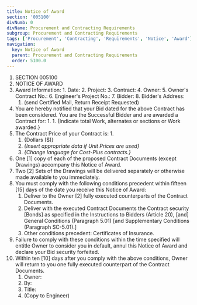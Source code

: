 ```yaml
---
title: Notice of Award
section: '005100'
divNumb: 0
divName: Procurement and Contracting Requirements
subgroup: Procurement and Contracting Requirements
tags: ['Procurement', 'Contracting', 'Requirements', 'Notice', 'Award']
navigation:
  key: Notice of Award
  parent: Procurement and Contracting Requirements
  order: 5100.0
---
```


   1. SECTION 005100
   1. NOTICE OF AWARD
   1. Award Information:
	1. Date:
	2. Project:
	3. Contract:
	4. Owner:
	5. Owner's Contract No.:
	6. Engineer's Project No.:
	7. Bidder:
	8. Bidder's Address:
      1. (send Certified Mail, Return Receipt Requested)
   1. You are hereby notified that your Bid dated for the above Contract has been considered. You are the Successful Bidder and are awarded a Contract for:
      1. 
	1. {Indicate total Work, alternates or sections or Work awarded.}
2. The Contract Price of your Contract is:
      1. 
	1. {Dollars ($)}
	2. *{Insert appropriate data if Unit Prices are used}* 
	3. *{Change language for Cost-Plus contracts.}*
3. One [1] copy of each of the proposed Contract Documents (except Drawings) accompany this Notice of Award. 
4. Two [2] Sets of the Drawings will be delivered separately or otherwise made available to you immediately.
5. You must comply with the following conditions precedent within fifteen [15] days of the date you receive this Notice of Award:
	1. Deliver to the Owner [2] fully executed counterparts of the Contract Documents.
	2. Deliver with the executed Contract Documents the Contract security [Bonds] as specified in the Instructions to Bidders (Article 20), [and] General Conditions (Paragraph 5.01) [and Supplementary Conditions (Paragraph SC-5.01).]
	3. Other conditions precedent: Certificates of Insurance.
6. Failure to comply with these conditions within the time specified will entitle Owner to consider you in default, annul this Notice of Award and declare your Bid security forfeited.
7. Within ten [10] days after you comply with the above conditions, Owner will return to you one fully executed counterpart of the Contract Documents.
	1. Owner:
	2. By: 
	3. Title:
      1. (Copy to Engineer)

